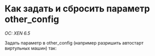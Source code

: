 # Как задать и сбросить параметр other_config
*OC: XEN 6.5*

Задать параметр в other_config (например разришить автостарт виртульных машин) так:
